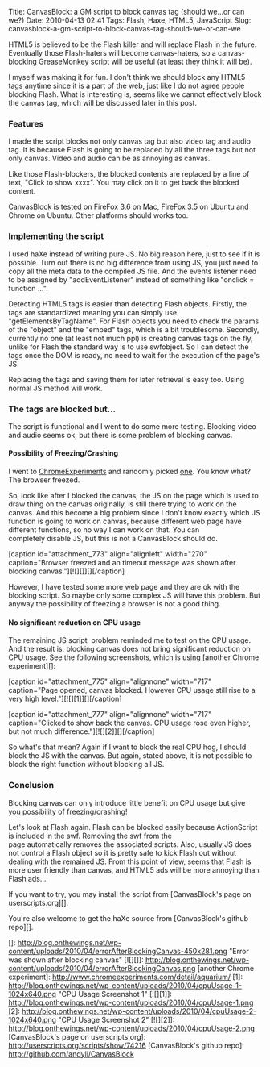 Title: CanvasBlock: a GM script to block canvas tag (should we...or can we?)
Date: 2010-04-13 02:41
Tags: Flash, Haxe, HTML5, JavaScript
Slug: canvasblock-a-gm-script-to-block-canvas-tag-should-we-or-can-we

HTML5 is believed to be the Flash killer and will replace Flash in the
future. Eventually those Flash-haters will become canvas-haters, so a
canvas-blocking GreaseMonkey script will be useful (at least they think
it will be).

I myself was making it for fun. I don't think we should block any HTML5
tags anytime since it is a part of the web, just like I do not agree
people blocking Flash. What is interesting is, seems like we
cannot effectively block the canvas tag, which will be discussed later
in this post.

### Features

I made the script blocks not only canvas tag but also video tag and
audio tag. It is because Flash is going to be replaced by all the three
tags but not only canvas. Video and audio can be as annoying as canvas.

Like those Flash-blockers, the blocked contents are replaced by a line
of text, "Click to show xxxx". You may click on it to get back the
blocked content.

CanvasBlock is tested on FireFox 3.6 on Mac, FireFox 3.5 on Ubuntu and
Chrome on Ubuntu. Other platforms should works too.

### Implementing the script

I used haXe instead of writing pure JS. No big reason here, just to see
if it is possible. Turn out there is no big difference from using JS,
you just need to copy all the meta data to the compiled JS file. And the
events listener need to be assigned by "addEventListener" instead of
something like "onclick = function ...".

Detecting HTML5 tags is easier than detecting Flash objects. Firstly,
the tags are standardized meaning you can simply use
"getElementsByTagName". For Flash objects you need to check the params
of the "object" and the "embed" tags, which is a bit troublesome.
Secondly, currently no one (at least not much ppl) is creating canvas
tags on the fly, unlike for Flash the standard way is to use swfobject.
So I can detect the tags once the DOM is ready, no need to wait for the
execution of the page's JS.

Replacing the tags and saving them for later retrieval is easy too.
Using normal JS method will work.

### The tags are blocked but...

The script is functional and I went to do some more testing. Blocking
video and audio seems ok, but there is some problem of blocking canvas.

#### Possibility of Freezing/Crashing

I went to [ChromeExperiments][] and randomly picked [one][]. You know
what? The browser freezed.

So, look like after I blocked the canvas, the JS on the page which is
used to draw thing on the canvas originally, is still there trying to
work on the canvas. And this become a big problem since I don't
know exactly which JS function is going to work on
canvas, because different web page have different functions, so no way I
can work on that. You can completely disable JS, but this is not a
CanvasBlock should do.

[caption id="attachment\_773" align="alignleft" width="270"
caption="Browser freezed and an timeout message was shown after blocking
canvas."][![][]][][/caption]

However, I have tested some more web page and they are ok with the
blocking script. So maybe only some complex JS will have this problem.
But anyway the possibility of freezing a browser is not a good thing.

#### No significant reduction on CPU usage

The remaining JS script  problem reminded me to test on the CPU usage.
And the result is, blocking canvas does not bring significant reduction
on CPU usage. See the following screenshots, which is using [another
Chrome experiment][]:

[caption id="attachment\_775" align="alignnone" width="717"
caption="Page opened, canvas blocked. However CPU usage still rise to a
very high level."][![][1]][][/caption]

[caption id="attachment\_777" align="alignnone" width="717"
caption="Clicked to show back the canvas. CPU usage rose even higher,
but not much difference."][![][2]][][/caption]

So what's that mean? Again if I want to block the real CPU hog, I should
block the JS with the canvas. But again, stated above, it is not
possible to block the right function without blocking all JS.

### Conclusion

Blocking canvas can only introduce little benefit on CPU usage but give
you possibility of freezing/crashing!

Let's look at Flash again. Flash can be blocked easily because
ActionScript is included in the swf. Removing the swf from the
page automatically removes the associated scripts. Also, usually JS does
not control a Flash object so it is pretty safe to kick Flash out
without dealing with the remained JS. From this point of view, seems
that Flash is more user friendly than canvas, and HTML5 ads will be more
annoying than Flash ads...

If you want to try, you may install the script from [CanvasBlock's page
on userscripts.org][].

You're also welcome to get the haXe source from [CanvasBlock's github
repo][].

  [ChromeExperiments]: http://www.chromeexperiments.com/
  [one]: http://www.chromeexperiments.com/detail/asteroids-game/
  []: http://blog.onthewings.net/wp-content/uploads/2010/04/errorAfterBlockingCanvas-450x281.png
    "Error was shown after blocking canvas"
  [![][]]: http://blog.onthewings.net/wp-content/uploads/2010/04/errorAfterBlockingCanvas.png
  [another Chrome experiment]: http://www.chromeexperiments.com/detail/aquarium/
  [1]: http://blog.onthewings.net/wp-content/uploads/2010/04/cpuUsage-1-1024x640.png
    "CPU Usage Screenshot 1"
  [![][1]]: http://blog.onthewings.net/wp-content/uploads/2010/04/cpuUsage-1.png
  [2]: http://blog.onthewings.net/wp-content/uploads/2010/04/cpuUsage-2-1024x640.png
    "CPU Usage Screenshot 2"
  [![][2]]: http://blog.onthewings.net/wp-content/uploads/2010/04/cpuUsage-2.png
  [CanvasBlock's page on userscripts.org]: http://userscripts.org/scripts/show/74216
  [CanvasBlock's github repo]: http://github.com/andyli/CanvasBlock
